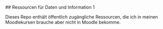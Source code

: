 ## Ressourcen für Daten und Information 1

Dieses Repo enthält öffentlich zugängliche Ressourcen, die ich in meinen Moodlekursen brauche aber nicht in  Moodle bekomme.